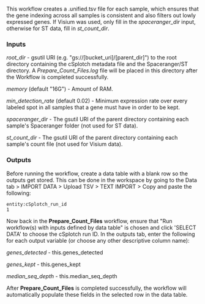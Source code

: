 
This workflow creates a .unified.tsv file for each sample, which ensures that the gene indexing across all samples is consistent and also filters out lowly expressed genes. If Visium was used, only fill in the _spaceranger_dir_ input, otherwise for ST data, fill in _st_count_dir_.

### Inputs
_root_dir_ - gsutil URI (e.g. "gs://[bucket_uri]/[parent_dir]") to the root directory containing the cSplotch metadata file and the Spaceranger/ST directory. A _Prepare_Count_Files.log_ file will be placed in this directory after the Workflow is completed successfully. 

_memory_ (default "16G") - Amount of RAM.

_min_detection_rate_ (default 0.02) - Minimum expression rate over every labeled spot in all samples that a gene must have in order to be kept.

_spaceranger_dir_ - The gsutil URI of the parent directory containing each sample's Spaceranger folder (not used for ST data).

_st_count_dir_ - The gsutil URI of the parent directory containing each sample's count file (not used for Visium data).


### Outputs
Before running the workflow, create a data table with a blank row so the outputs get stored. This can be done in the workspace by going to the Data tab > IMPORT DATA > Upload TSV > TEXT IMPORT > Copy and paste the following:
```
entity:cSplotch_run_id
1
```
Now back in the **Prepare_Count_Files** workflow, ensure that "Run workflow(s) with inputs defined by data table" is chosen and click 'SELECT DATA' to choose the cSplotch run ID. In the outputs tab, enter the following for each output variable (or choose any other descriptive column name):

_genes_detected_ - this.genes_detected

_genes_kept_ - this.genes_kept

_median_seq_depth_ - this.median_seq_depth

After **Prepare_Count_Files** is completed successfully, the workflow will automatically populate these fields  in the selected row in the data table.

